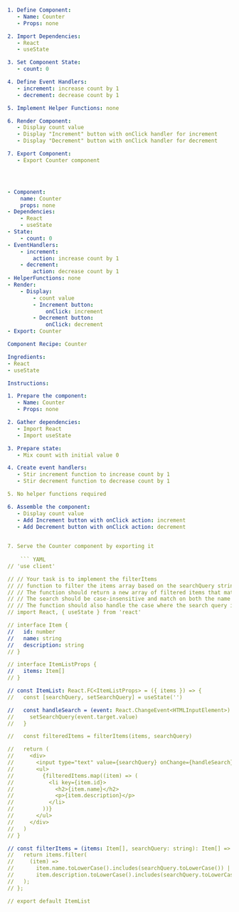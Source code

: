 ``` YAML

1. Define Component:
   - Name: Counter
   - Props: none

2. Import Dependencies:
   - React
   - useState

3. Set Component State:
   - count: 0

4. Define Event Handlers:
   - increment: increase count by 1
   - decrement: decrease count by 1

5. Implement Helper Functions: none

6. Render Component:
   - Display count value
   - Display "Increment" button with onClick handler for increment
   - Display "Decrement" button with onClick handler for decrement

7. Export Component:
   - Export Counter component




- Component:
    name: Counter
    props: none
- Dependencies:
    - React
    - useState
- State:
    - count: 0
- EventHandlers:
    - increment:
        action: increase count by 1
    - decrement:
        action: decrease count by 1
- HelperFunctions: none
- Render:
    - Display:
        - count value
        - Increment button:
            onClick: increment
        - Decrement button:
            onClick: decrement
- Export: Counter

Component Recipe: Counter

Ingredients:
- React
- useState

Instructions:

1. Prepare the component:
   - Name: Counter
   - Props: none

2. Gather dependencies:
   - Import React
   - Import useState

3. Prepare state:
   - Mix count with initial value 0

4. Create event handlers:
   - Stir increment function to increase count by 1
   - Stir decrement function to decrease count by 1

5. No helper functions required

6. Assemble the component:
   - Display count value
   - Add Increment button with onClick action: increment
   - Add Decrement button with onClick action: decrement
   

7. Serve the Counter component by exporting it
    
    ``` YAML
// 'use client'

// // Your task is to implement the filterItems
// // function to filter the items array based on the searchQuery string.
// // The function should return a new array of filtered items that match the search query.
// // The search should be case-insensitive and match on both the name and description properties of each item.
// // The function should also handle the case where the search query is empty (i.e. return all the items).
// import React, { useState } from 'react'

// interface Item {
//   id: number
//   name: string
//   description: string
// }

// interface ItemListProps {
//   items: Item[]
// }

// const ItemList: React.FC<ItemListProps> = ({ items }) => {
//   const [searchQuery, setSearchQuery] = useState('')

//   const handleSearch = (event: React.ChangeEvent<HTMLInputElement>) => {
//     setSearchQuery(event.target.value)
//   }

//   const filteredItems = filterItems(items, searchQuery)

//   return (
//     <div>
//       <input type="text" value={searchQuery} onChange={handleSearch} />
//       <ul>
//         {filteredItems.map((item) => (
//           <li key={item.id}>
//             <h2>{item.name}</h2>
//             <p>{item.description}</p>
//           </li>
//         ))}
//       </ul>
//     </div>
//   )
// }

// const filterItems = (items: Item[], searchQuery: string): Item[] => {
//   return items.filter(
//     (item) =>
//       item.name.toLowerCase().includes(searchQuery.toLowerCase()) ||
//       item.description.toLowerCase().includes(searchQuery.toLowerCase())
//   );
// };

// export default ItemList
